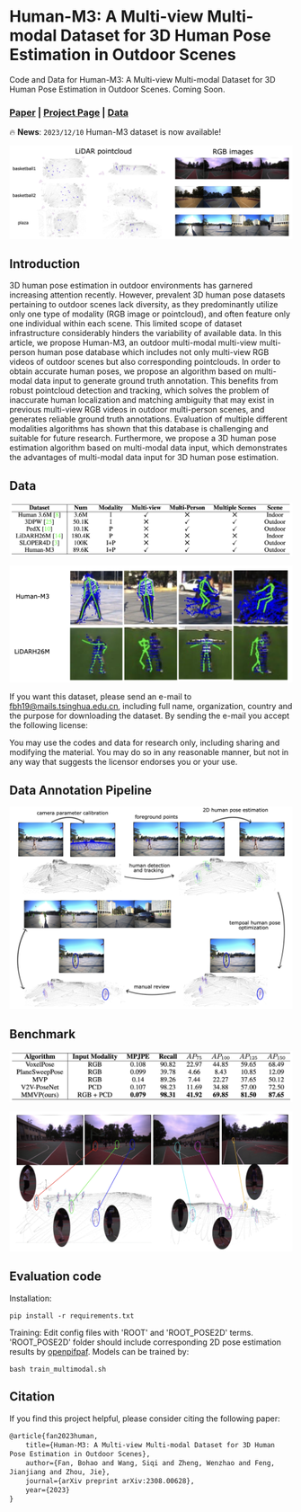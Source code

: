 # Human-M3: A Multi-view Multi-modal Dataset for 3D Human Pose Estimation in Outdoor Scenes
Code and Data for Human-M3: A Multi-view Multi-modal Dataset for 3D Human Pose Estimation in Outdoor Scenes.
Coming Soon.

### [Paper](https://arxiv.org/abs/2308.00628) | [Project Page](https://github.com/soullessrobot/Human-M3-Dataset) | [Data]()

🔥 **News**: ```2023/12/10``` Human-M3 dataset is now available!

![examples](./assets/examples.png)

## Introduction

3D human pose estimation in outdoor environments has garnered increasing attention recently. However, prevalent 3D human pose datasets pertaining to outdoor scenes lack diversity, as they predominantly utilize only one type of modality (RGB image or pointcloud), and often feature only one individual within each scene. This limited scope of dataset infrastructure considerably hinders the variability of available data. In this article, we propose Human-M3, an outdoor multi-modal multi-view multi-person human pose database which includes not only multi-view RGB videos of outdoor scenes but also corresponding pointclouds. In order to obtain accurate human poses, we propose an algorithm based on multi-modal data input to generate ground truth annotation. This benefits from robust pointcloud detection and tracking, which solves the problem of inaccurate human localization and matching ambiguity that may exist in previous multi-view RGB videos in outdoor multi-person scenes, and generates reliable ground truth annotations. Evaluation of multiple different modalities algorithms has shown that this database is challenging and suitable for future research. Furthermore, we propose a 3D human pose estimation algorithm based on multi-modal data input, which demonstrates the advantages of multi-modal data input for 3D human pose estimation.

## Data

![comparisons](./assets/comparison.png)

![comparison2](./assets/comparison2.png)

If you want this dataset, please send an e-mail to fbh19@mails.tsinghua.edu.cn, including full name, organization, country and the purpose for downloading the dataset. By sending the e-mail you accept the following license:

You may use the codes and data for research only, including sharing and modifying the material. You may do so in any reasonable manner, but not in any way that suggests the licensor endorses you or your use.

## Data Annotation Pipeline

![annotation](./assets/annotation.png)

## Benchmark

![results](./assets/results.png)

![visualization](./assets/visualization.png)

## Evaluation code
Installation:
```
pip install -r requirements.txt
```
Training:
Edit config files with 'ROOT' and 'ROOT_POSE2D' terms.
'ROOT_POSE2D' folder should include corresponding 2D pose estimation results by [openpifpaf](https://github.com/openpifpaf/openpifpaf).
Models can be trained by:
```
bash train_multimodal.sh
```
## Citation

If you find this project helpful, please consider citing the following paper:
```
@article{fan2023human,
    title={Human-M3: A Multi-view Multi-modal Dataset for 3D Human 
Pose Estimation in Outdoor Scenes},
    author={Fan, Bohao and Wang, Siqi and Zheng, Wenzhao and Feng, Jianjiang and Zhou, Jie},
    journal={arXiv preprint arXiv:2308.00628},
    year={2023}
}
```

